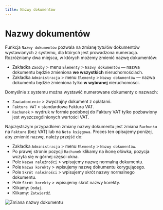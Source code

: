 ```yaml
---
title: Nazwy dokumentów
---
```


# Nazwy dokumentów

Funkcja `Nazwy dokumentów` pozwala na zmianę tytułów dokumentów wystawianych z systemu, dla których jest prowadzona numeracja. Rozróżniamy dwa miejsca, w których możemy zmienić nazwę dokumentów:

- Zakładka `Zasoby` > menu `Elementy` > `Nazwy dokumentów` — nazwa dokumentu będzie zmieniona **we wszystkich** nieruchomościach.
- Zakładka `Administracja` > menu `Elementy` > `Nazwy dokumentów` — nazwa dokumentu będzie zmieniona tylko **w wybranej** nieruchomości.

Domyślnie z systemu można wystawić numerowane dokumenty o nazwach:

- `Zawiadomienie` > zwyczajny dokument z opłatami.
- `Faktura VAT` > standardowa Faktura VAT.
- `Rachunek` > wydruk w formie podobnej do Faktury VAT tylko pozbawiony jest wyszczególnionych wartości VAT.

Najczęstszym przypadkiem zmiany nazwy dokumentu jest zmiana `Rachunku` na `Faktura` (bez VAT) lub na `Nota księgowa`. Proces ten opisujemy poniżej, aby zmienić nazwę, należy przejść do:

- Zakładka `Administracja` > menu `Elementy` > `Nazwy dokumentów`.
- Po prawej stronie pozycji `Rachunek` klikamy na ikonę ołówka, pozycja wczyta się w górnej części okna.
- Pole `Nazwa należności` > wpisujemy nazwę normalną dokumentu.
- Pole `Nazwa korekty` > wpisujemy nazwę dokumentu korygującego.
- Pole `Skrót należności` > wpisujemy skrót nazwy normalnego dokumentu.
- Pole `Skrót korekty` > wpisujemy skrót nazwy korekty.
- Klikamy: `Dodaj`.
- Klikamy: `Zatwierdź`.

![Zmiana nazwy dokumentu](zmiananazwydokumentu.gif)